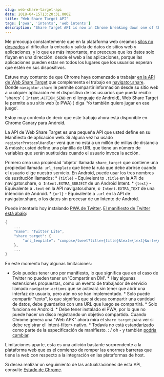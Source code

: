 ```yaml
---
slug: web-share-target-api
date: 2018-04-15T13:20:31.000Z
title: "Web Share Target API"
tags: ['pwa', 'intents', 'web intents']
description: "Share Target API is now in Chrome breaking down one of the last silos of native platforms"
---
```



Me preocupa constantemente que en la plataforma web creamos [silos no deseados](/unintended-silos) al dificultar la entrada y salida de datos de sitios web y aplicaciones, y lo que es más importante, me preocupa que los datos solo fluyan en una dirección: desde el web a las aplicaciones, porque las aplicaciones pueden estar en todos los lugares que los usuarios esperan que estén en sus dispositivos.

Estuve muy contento de que Chrome haya comenzado a trabajar [en la API de Web Share Target](/breaking-down-silos-with-share-target-api) que complementa el trabajo en [navigator.share](/navigator.share). Donde `navigator.share` le permite compartir información desde su sitio web a cualquier aplicación en el dispositivo de los usuarios que pueda recibir 'shares' (` Intent.ACTION_SEND` en el lenguaje de Android), Web Share Target le permite a su sitio web (o PWA) ) diga 'Yo también quiero jugar en ese juego'.

Estoy muy contento de decir que este trabajo ahora está disponible en Chrome Canary para Android.

La API de Web Share Target es una pequeña API que usted define en su Manifiesto de aplicación web. Si alguna vez ha usado `registerProtocolHandler` verá que no está a un millón de millas de distancia & mdash; usted define una plantilla de URL que tiene un número de variables que serán sustituidas cuando el usuario invoca la acción.

Primero crea una propiedad 'objeto' llamada `share_target` que contiene una propiedad llamada` url_template` que tiene la ruta que debe abrirse cuando el usuario elige nuestro servicio. En Android, puede usar los tres nombres de sustitución llamados: * `{title}` - Equivelent to `.title` en la API de navigator.share, o` Intent.EXTRA_SUBJECT` de un Android Intent. * `{text}` - Equivalente a `.text` en la API navigator.share, o` Intent.EXTRA_TEXT` de una intención de Android. * `{url}` - Equivalente a `.url` en la API de navigator.share, o los datos sin procesar de un Intento de Android.

Puede intentarlo hoy instalando [PWA de Twitter](https://mobile.twitter.com/). [El manifiesto de Twitter está abajo](https://mobile.twitter.com/manifest.json):


```javascript
{
    ...
    "name": "Twitter Lite",
    "share_target": {
        "url_template": "compose/tweet?title={title}&text={text}&url={url}"
    },
    ...
}
```


En este momento hay algunas limitaciones:

* Solo puedes tener uno por manifiesto, lo que significa que en el caso de Twitter no pueden tener un 'Compartir en DM'. * Hay algunas extensiones propuestas, como un evento de trabajador de servicio llamado `navigator.actions` que se activará sin tener que abrir una interfaz de usuario, pero aún no se han implementado. * Solo puede compartir "texto", lo que significa que si desea compartir una cantidad de datos, debe guardarlos con una URL que luego se compartirá. * Solo funciona en Android. * Debe tener instalado el PWA, por lo que no puede hacer un disco registrando un objetivo compartido. Cuando Chrome genera una "Web APK" ahora mira el `share_target` para ver si debe registrar el` `intent-filter> nativo. * Todavía no está estandarizado como parte de la especificación de manifiesto. : / oh - y también [podría cambiar](https://github.com/w3ctag/design-reviews/issues/221#issuecomment-376717885).

Limitaciones aparte, esta es una adición bastante sorprendente a la plataforma web que es el comienzo de romper las enormes barreras que tiene la web con respecto a la integración en las plataformas de host.

Si desea realizar un seguimiento de las actualizaciones de esta API, consulte [Estado de Chrome](https://www.chromestatus.com/feature/5662315307335680).
